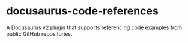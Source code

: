 # docusaurus-code-references
A Docusaurus v2 plugin that supports referencing code examples from public GitHub repositories.
